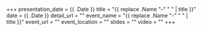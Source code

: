 +++
presentation_date = {{ .Date }}
title = "{{ replace .Name "-" " " | title }}"
date = {{ .Date }}
detail_url = ""
event_name = "{{ replace .Name "-" " " | title }}"
event_url = ""
event_location = ""
slides = ""
video = ""
+++